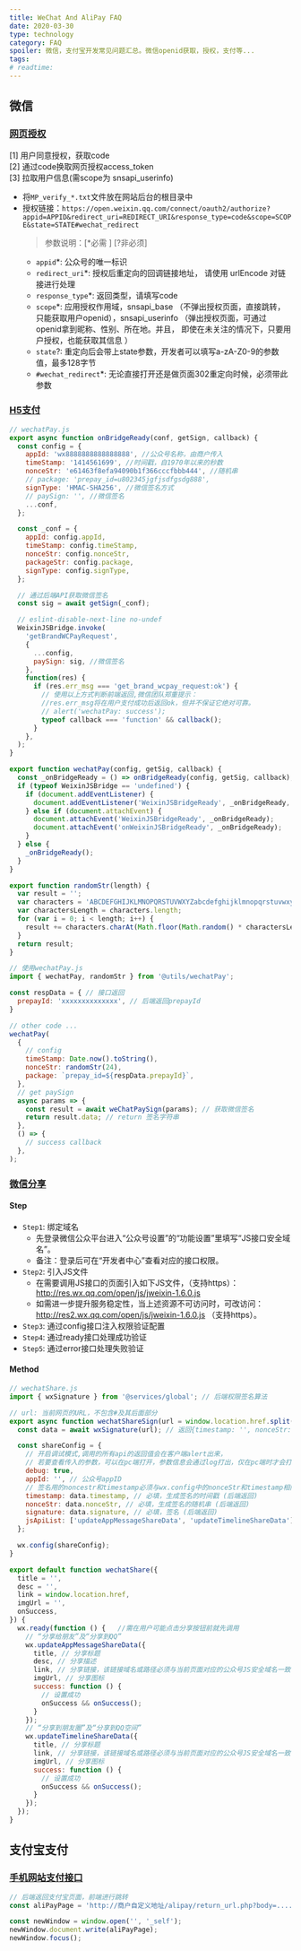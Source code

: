 ```yaml
---
title: WeChat And AliPay FAQ
date: 2020-03-30
type: technology
category: FAQ
spoiler: 微信，支付宝开发常见问题汇总。微信openid获取，授权，支付等...
tags:
# readtime:
---
```


## 微信

### [网页授权](https://developers.weixin.qq.com/doc/offiaccount/OA_Web_Apps/Wechat_webpage_authorization.html)

[1] 用户同意授权，获取code <br/>
[2] 通过code换取网页授权access_token <br/>
[3] 拉取用户信息(需scope为 snsapi_userinfo) <br/>

* 将`MP_verify_*.txt`文件放在网站后台的根目录中
* 授权链接：`https://open.weixin.qq.com/connect/oauth2/authorize?appid=APPID&redirect_uri=REDIRECT_URI&response_type=code&scope=SCOPE&state=STATE#wechat_redirect`
  > 参数说明：[*必需 ] [?非必须]
  * `appid`*: 公众号的唯一标识
  * `redirect_uri`*: 授权后重定向的回调链接地址， 请使用 urlEncode 对链接进行处理
  * `response_type`*: 返回类型，请填写code
  * `scope`*: 应用授权作用域，snsapi_base （不弹出授权页面，直接跳转，只能获取用户openid），snsapi_userinfo （弹出授权页面，可通过openid拿到昵称、性别、所在地。并且， 即使在未关注的情况下，只要用户授权，也能获取其信息 ）
  * `state`?: 重定向后会带上state参数，开发者可以填写a-zA-Z0-9的参数值，最多128字节
  * `#wechat_redirect`*:	无论直接打开还是做页面302重定向时候，必须带此参数

### [H5支付](https://pay.weixin.qq.com/wiki/doc/api/jsapi.php?chapter=7_7&index=6)

```js
// wechatPay.js
export async function onBridgeReady(conf, getSign, callback) {
  const config = {
    appId: 'wx8888888888888888', //公众号名称，由商户传入
    timeStamp: '1414561699', //时间戳，自1970年以来的秒数
    nonceStr: 'e61463f8efa94090b1f366cccfbbb444', //随机串
    // package: 'prepay_id=u802345jgfjsdfgsdg888',
    signType: 'HMAC-SHA256', //微信签名方式
    // paySign: '', //微信签名
    ...conf,
  };

  const _conf = {
    appId: config.appId,
    timeStamp: config.timeStamp,
    nonceStr: config.nonceStr,
    packageStr: config.package,
    signType: config.signType,
  };

  // 通过后端API获取微信签名
  const sig = await getSign(_conf);

  // eslint-disable-next-line no-undef
  WeixinJSBridge.invoke(
    'getBrandWCPayRequest',
    {
      ...config,
      paySign: sig, //微信签名
    },
    function(res) {
      if (res.err_msg === 'get_brand_wcpay_request:ok') {
        // 使用以上方式判断前端返回,微信团队郑重提示：
        //res.err_msg将在用户支付成功后返回ok，但并不保证它绝对可靠。
        // alert('wechatPay: success');
        typeof callback === 'function' && callback();
      }
    },
  );
}

export function wechatPay(config, getSig, callback) {
  const _onBridgeReady = () => onBridgeReady(config, getSig, callback);
  if (typeof WeixinJSBridge == 'undefined') {
    if (document.addEventListener) {
      document.addEventListener('WeixinJSBridgeReady', _onBridgeReady, false);
    } else if (document.attachEvent) {
      document.attachEvent('WeixinJSBridgeReady', _onBridgeReady);
      document.attachEvent('onWeixinJSBridgeReady', _onBridgeReady);
    }
  } else {
    _onBridgeReady();
  }
}

export function randomStr(length) {
  var result = '';
  var characters = 'ABCDEFGHIJKLMNOPQRSTUVWXYZabcdefghijklmnopqrstuvwxyz0123456789';
  var charactersLength = characters.length;
  for (var i = 0; i < length; i++) {
    result += characters.charAt(Math.floor(Math.random() * charactersLength));
  }
  return result;
}
```

```js
// 使用wechatPay.js
import { wechatPay, randomStr } from '@utils/wechatPay';

const respData = { // 接口返回
  prepayId: 'xxxxxxxxxxxxxx', // 后端返回prepayId
}

// other code ...
wechatPay(
  {
    // config
    timeStamp: Date.now().toString(),
    nonceStr: randomStr(24),
    package: `prepay_id=${respData.prepayId}`,
  },
  // get paySign
  async params => {
    const result = await weChatPaySign(params); // 获取微信签名
    return result.data; // return 签名字符串
  },
  () => {
    // success callback
  },
);
```

### [微信分享](https://developers.weixin.qq.com/doc/offiaccount/OA_Web_Apps/JS-SDK.html)

#### Step

* `Step1`: 绑定域名
  - 先登录微信公众平台进入“公众号设置”的“功能设置”里填写“JS接口安全域名”。
  - 备注：登录后可在“开发者中心”查看对应的接口权限。
* `Step2`: 引入JS文件
  - 在需要调用JS接口的页面引入如下JS文件，（支持https）：http://res.wx.qq.com/open/js/jweixin-1.6.0.js
  - 如需进一步提升服务稳定性，当上述资源不可访问时，可改访问：http://res2.wx.qq.com/open/js/jweixin-1.6.0.js （支持https）。
* `Step3`: 通过config接口注入权限验证配置
* `Step4`: 通过ready接口处理成功验证
* `Step5`: 通过error接口处理失败验证

#### Method

```js
// wechatShare.js
import { wxSignature } from '@services/global'; // 后端权限签名算法

// url: 当前网页的URL，不包含#及其后面部分
export async function wechatShareSign(url = window.location.href.split('#')[0]) {
  const data = await wxSignature(url); // 返回{timestamp: '', nonceStr: '', signature: ''}

  const shareConfig = {
    // 开启调试模式,调用的所有api的返回值会在客户端alert出来，
    // 若要查看传入的参数，可以在pc端打开，参数信息会通过log打出，仅在pc端时才会打印。
    debug: true,
    appId: '', // 公众号appID
    // 签名用的noncestr和timestamp必须与wx.config中的nonceStr和timestamp相同。
    timestamp: data.timestamp, // 必填，生成签名的时间戳 (后端返回)
    nonceStr: data.nonceStr, // 必填，生成签名的随机串 (后端返回)
    signature: data.signature, // 必填，签名 (后端返回)
    jsApiList: ['updateAppMessageShareData', 'updateTimelineShareData'], // 必填，需要使用的JS接口列表
  };

  wx.config(shareConfig);
}

export default function wechatShare({
  title = '',
  desc = '',
  link = window.location.href,
  imgUrl = '',
  onSuccess,
}) {
  wx.ready(function () {   //需在用户可能点击分享按钮前就先调用
    // “分享给朋友”及“分享到QQ”
    wx.updateAppMessageShareData({
      title, // 分享标题
      desc, // 分享描述
      link, // 分享链接，该链接域名或路径必须与当前页面对应的公众号JS安全域名一致
      imgUrl, // 分享图标
      success: function () {
        // 设置成功
        onSuccess && onSuccess();
      }
    });
    // “分享到朋友圈”及“分享到QQ空间”
    wx.updateTimelineShareData({
      title, // 分享标题
      link, // 分享链接，该链接域名或路径必须与当前页面对应的公众号JS安全域名一致
      imgUrl, // 分享图标
      success: function () {
        // 设置成功
        onSuccess && onSuccess();
      }
    });
  });
}
```

## 支付宝支付

### [手机网站支付接口](https://opendocs.alipay.com/open/60/104790)

```js
// 后端返回支付宝页面，前端进行跳转
const aliPayPage = 'http://商户自定义地址/alipay/return_url.php?body=......&sign_type=RSA';

const newWindow = window.open('', '_self');
newWindow.document.write(aliPayPage);
newWindow.focus();
```